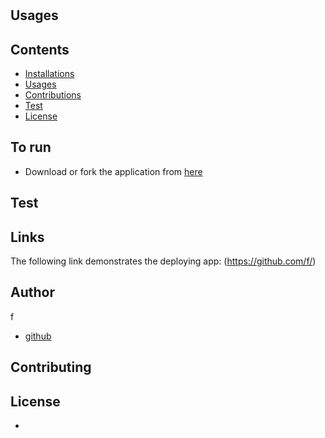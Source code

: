 
  # 
  

  ## Usages
  

  ## Contents
  * [Installations]()
  * [Usages]()
  * [Contributions]()
  * [Test]()
  * [License]()

  ## To run
  - Download or fork the application from [here](https://github.com/f/)

  ## Test
  

  ## Links
  The following link demonstrates the deploying app:
  (https://github.com/f/)

  ## Author
  f
  - [github](https://github.com/f)

  ## Contributing
  

  ## License
  - 